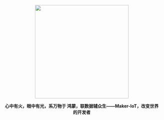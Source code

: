 <p align="center">
<img src="https://abrillant-lee.github.io/IoT/IoT-Logo1.png" width="300" />
</p>

<p align="center">
  <b>心中有火，眼中有光，系万物于 鸿蒙，联数据辅众生——Maker-IoT，改变世界的开发者</b>
</p>

